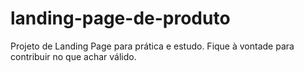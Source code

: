 # landing-page-de-produto

Projeto de Landing Page para prática e estudo. Fique à vontade para contribuir no que achar válido.
